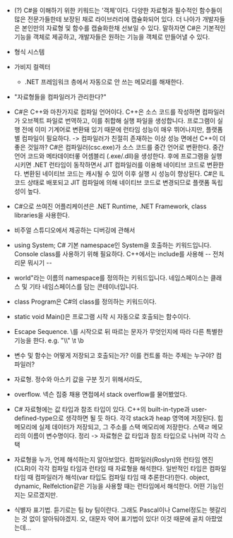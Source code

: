- (?) C#을 이해하기 위한 키워드는 '객체'이다. 다양한 자료형과 필수적인 함수들이 많은 전문가들한테 보장된 채로 라이브러리에 캡슐화되어 있다. 더 나아가 개발자들은 본인만의 자료형 및 함수를 캡슐화한채 선보일 수 있다. 말하자면 C#은 기본적인 기능을 객체로 제공하고, 개발자들은 원하는 기능을 객체로 만들어낼 수 있다.

- 형식 시스템

- 가비지 컬렉터
	- .NET 프레임워크 층에서 자동으로 안 쓰는 메모리를 해재한다. 

- "자료형들을 컴파일러가 관리한다?" 

- C#은 C++와 마찬가지로 컴파일 언어이다. C++은  소스 코드를 작성하면 컴파일러가 오브젝트 파일로 번역하고, 이를 취합해 실행 파일을 생성합니다. 프로그램이 실행 전에 이미 기계어로 변환돼 있기 때문에 런타임 성능이 매우 뛰어나지만, 플랫폼별 컴파일이 필요하다. -> 컴파일러가 친절히 존재하는 이상 성능 면에선 C++이 더 좋은 것일까?  C#은 컴파일러(csc.exe)가 소스 코드를 중간 언어로 변환한다. 중간 언어 코드와 메타데이터롷 어셈블리 (.exe/.dll)을 생성한다. 후에 프로그램을 실행 시키면 .NET 런타임이 동작하면서 JIT 컴파일러를 이용해 네이티브 코드로 변환한다. 변환된 네이티브 코드는 캐시될 수 있어 이후 실행 시 성능이 향상된다. C#은 IL 코드 상태로 배포되고 JIT 컴파일에 의해 네이티브 코드로 변경되므로 플랫폼 독립성이 높다. 

- C#으로 쓰여진 어플리케이션은 .NET Runtime, .NET Framework, class libraries을 사용한다. 

- 비주얼 스튜디오에서 제공하는 디버깅에 관해서

- using System; C# 기본 namespace인 System을 호출하는 키워드입니다. Console class를 사용하기 위해 필요하다. C++에서는 include를 사용해 -- 전처리문 뭐시기 --

- world"라는 이름의 namespace를 정의하는 키워드입니다. 네임스페이스는 클래스 및 기타 네임스페이스를 담는 콘테이너입니다.

- class Program은 C#의 class를 정의하는 키워드이다.

- static void Main()은 프로그램 시작 시 자동으로 호출되는 함수이다.

- Escape Sequence. \를 시작으로 뒤 따르는 문자가 무엇인지에 따라 다른 특별한 기능을 한다. e.g. "\\\\" \t \b 
- 변수 및 함수는 어떻게 저장되고 호출되는가? 이를 컨트롤 하는 주체는 누구야? 컴파일러? 

- 자료형. 정수와 아스키 값을 구분 짓기 위해서라도,

- overflow. 넥슨 집중 채용 면접에서 stack overflow를 물어봤었다.

- C# 자료형에는 값 타입과 참조 타입이 있다. C++의 built-in-type과 user-defined-type으로 생각하면 될 듯 하다. 각각 stack과 heap 영역에 저장된다. 힙 메모리에 실제 데이터가 저장되고, 그 주소를 스택 메모리에 저장한다. 스택ㄹ 메모리의 이름이 변수명이다. 정리 -> 자료형은 값 타입과 참조 타입으로 나뉘며 각각 스택 

- 자료형을 누가, 언제 해석하는지 알아보았다. 컴파일러(Roslyn)와 런타임 엔진(CLR)이 각각 컴파일 타임과 런타임 때 자료형을 해석한다. 일반적인 타입은 컴파일 타임 때 컴파일러가 해석(var 타입도 컴파일 타임 때 추론한다!)한다. object, dynamic, Relfelction같은 기능을 사용할 때는 런타임에서 해석한다. 어떤 기능인지는 모르겠지만.

- 식별자 표기법. 듣기로는 팀 by 팀이란다. 그래도 Pascal이나 Camel정도는 헷갈리는 것 없이 알아둬야겠지. 오, 대문자 약어 표기법이 있다! 이것 때문에 골치 아팠었는데...